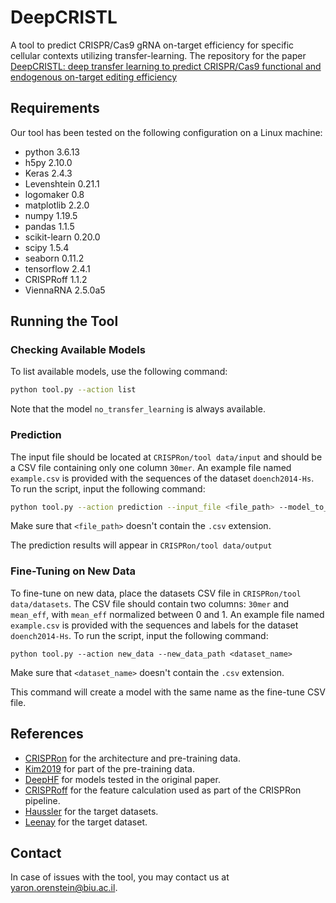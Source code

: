
# DeepCRISTL

A tool to predict CRISPR/Cas9 gRNA on-target efficiency for specific cellular contexts utilizing transfer-learning. The repository for the paper [DeepCRISTL: deep transfer learning to predict CRISPR/Cas9 functional and endogenous on-target editing efficiency](https://academic.oup.com/bioinformatics/article/38/Supplement_1/i161/6617528)

## Requirements

Our tool has been tested on the following configuration on a Linux machine:
 - python 3.6.13
 - h5py 2.10.0
 - Keras 2.4.3
 - Levenshtein 0.21.1
 - logomaker 0.8
 - matplotlib 2.2.0
 - numpy 1.19.5
 - pandas 1.1.5
 - scikit-learn 0.20.0
 - scipy 1.5.4
 - seaborn 0.11.2
 - tensorflow 2.4.1
 - CRISPRoff 1.1.2
 - ViennaRNA 2.5.0a5
 



## Running the Tool

### Checking Available Models
To list available models, use the following command:
```sh
python tool.py --action list
```
Note that the model `no_transfer_learning` is always available.

### Prediction
The input file should be located at `CRISPRon/tool data/input` and should be a CSV file containing only one column `30mer`. An example file named `example.csv` is provided with the sequences of the dataset `doench2014-Hs`. To run the script, input the following command:

```sh
python tool.py --action prediction --input_file <file_path> --model_to_use <model_name>
```
Make sure that `<file_path>` doesn't contain the `.csv` extension. 

The prediction results will appear in `CRISPRon/tool data/output`

### Fine-Tuning on New Data
To fine-tune on new data, place the datasets CSV file in `CRISPRon/tool data/datasets`. The CSV file should contain two columns: `30mer` and `mean_eff`, with `mean_eff` normalized between 0 and 1. An example file named `example.csv` is provided with the sequences and labels for the dataset `doench2014-Hs`. To run the script, input the following command:

`python tool.py --action new_data --new_data_path <dataset_name>`

Make sure that `<dataset_name>` doesn't contain the `.csv` extension.

This command will create a model with the same name as the fine-tune CSV file.



## References

 - [CRISPRon](https://www.nature.com/articles/s41467-021-23576-0) for the architecture and pre-training data.
 - [Kim2019](https://www.science.org/doi/10.1126/sciadv.aax9249) for part of the pre-training data.
 - [DeepHF](https://www.nature.com/articles/s41467-019-12281-8) for models tested in the original paper.
 - [CRISPRoff](https://bulldogjob.com/news/449-how-to-write-a-good-readme-for-your-github-project) for the feature calculation used as part of the CRISPRon pipeline.
  - [Haussler](https://link.springer.com/article/10.1186/s13059-016-1012-2) for the target datasets.
- [Leenay](https://www.nature.com/articles/s41587-019-0203-2) for the target dataset.


## Contact
In case of issues with the tool, you may contact us at yaron.orenstein@biu.ac.il.